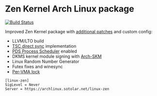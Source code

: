 # Zen Kernel Arch Linux package
[![Build Status](https://drone02.sotolar.net/api/badges/misotolar/linux-zen/status.svg)](https://drone02.sotolar.net/misotolar/linux-zen)

Improved Zen Kernel package with [additional patches](https://github.com/sirlucjan/kernel-patches/) and custom config:

- LLVM/LTO build
- [TSC direct sync](https://lore.kernel.org/all/84f991e0-4d14-7ea9-7553-9f688df9cd49@collabora.com/T/#m156fc8ddb3f69691fefedb7bba49a280fe97938e) implementation
- [PDS Process Scheduler](https://gitlab.com/alfredchen/projectc) enabled
- DKMS kernel module signing with [Arch-SKM](https://aur.archlinux.org/packages/arch-sign-modules)
- Linux Random Number Generator
- Futex fixes and winesync
- [Per-VMA lock](https://lore.kernel.org/lkml/20230109205336.3665937-1-surenb@google.com/T/#ma04517b963591298a9eb76d96d2c453256a4d9ab)

```
[linux-zen]
SigLevel = Never
Server = https://archlinux.sotolar.net/linux-zen
```